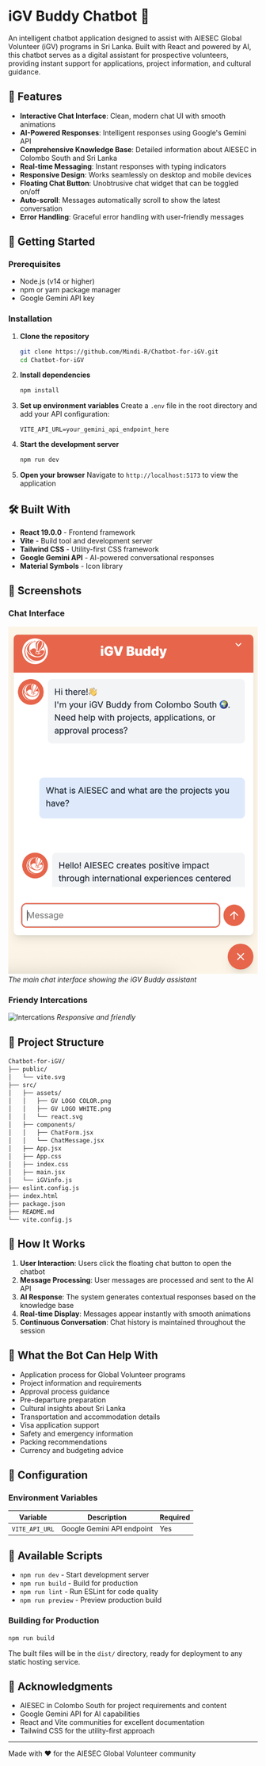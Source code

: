# iGV Buddy Chatbot 🤖

An intelligent chatbot application designed to assist with AIESEC Global Volunteer (iGV) programs in Sri Lanka. Built with React and powered by AI, this chatbot serves as a digital assistant for prospective volunteers, providing instant support for applications, project information, and cultural guidance.

## 🌟 Features

- **Interactive Chat Interface**: Clean, modern chat UI with smooth animations
- **AI-Powered Responses**: Intelligent responses using Google's Gemini API
- **Comprehensive Knowledge Base**: Detailed information about AIESEC in Colombo South and Sri Lanka
- **Real-time Messaging**: Instant responses with typing indicators
- **Responsive Design**: Works seamlessly on desktop and mobile devices
- **Floating Chat Button**: Unobtrusive chat widget that can be toggled on/off
- **Auto-scroll**: Messages automatically scroll to show the latest conversation
- **Error Handling**: Graceful error handling with user-friendly messages

## 🚀 Getting Started

### Prerequisites

- Node.js (v14 or higher)
- npm or yarn package manager
- Google Gemini API key

### Installation

1. **Clone the repository**
   ```bash
   git clone https://github.com/Mindi-R/Chatbot-for-iGV.git
   cd Chatbot-for-iGV
   ```

2. **Install dependencies**
   ```bash
   npm install
   ```

3. **Set up environment variables**
   Create a `.env` file in the root directory and add your API configuration:
   ```env
   VITE_API_URL=your_gemini_api_endpoint_here
   ```

4. **Start the development server**
   ```bash
   npm run dev
   ```

5. **Open your browser**
   Navigate to `http://localhost:5173` to view the application

## 🛠️ Built With

- **React 19.0.0** - Frontend framework
- **Vite** - Build tool and development server
- **Tailwind CSS** - Utility-first CSS framework
- **Google Gemini API** - AI-powered conversational responses
- **Material Symbols** - Icon library

## 📱 Screenshots

### Chat Interface
![Chat Interface](screenshots/chat-interface.png)
*The main chat interface showing the iGV Buddy assistant*

### Friendy Intercations
![Intercations](screenshots/interactions.png)
*Responsive and friendly*

## 📁 Project Structure

```
Chatbot-for-iGV/
├── public/
│   └── vite.svg
├── src/
│   ├── assets/
│   │   ├── GV LOGO COLOR.png
│   │   ├── GV LOGO WHITE.png
│   │   └── react.svg
│   ├── components/
│   │   ├── ChatForm.jsx
│   │   └── ChatMessage.jsx
│   ├── App.jsx
│   ├── App.css
│   ├── index.css
│   ├── main.jsx
│   └── iGVinfo.js
├── eslint.config.js
├── index.html
├── package.json
├── README.md
└── vite.config.js
```

## 🎯 How It Works

1. **User Interaction**: Users click the floating chat button to open the chatbot
2. **Message Processing**: User messages are processed and sent to the AI API
3. **AI Response**: The system generates contextual responses based on the knowledge base
4. **Real-time Display**: Messages appear instantly with smooth animations
5. **Continuous Conversation**: Chat history is maintained throughout the session

## 🤝 What the Bot Can Help With

- Application process for Global Volunteer programs
- Project information and requirements
- Approval process guidance
- Pre-departure preparation
- Cultural insights about Sri Lanka
- Transportation and accommodation details
- Visa application support
- Safety and emergency information
- Packing recommendations
- Currency and budgeting advice

## 🔧 Configuration

### Environment Variables

| Variable | Description | Required |
|----------|-------------|----------|
| `VITE_API_URL` | Google Gemini API endpoint | Yes |


## 📝 Available Scripts

- `npm run dev` - Start development server
- `npm run build` - Build for production
- `npm run lint` - Run ESLint for code quality
- `npm run preview` - Preview production build


### Building for Production

```bash
npm run build
```

The built files will be in the `dist/` directory, ready for deployment to any static hosting service.

## 🙏 Acknowledgments

- AIESEC in Colombo South for project requirements and content
- Google Gemini API for AI capabilities
- React and Vite communities for excellent documentation
- Tailwind CSS for the utility-first approach

---

Made with ❤️ for the AIESEC Global Volunteer community

